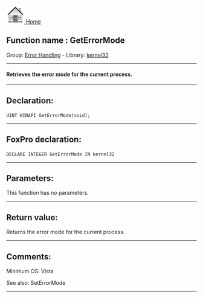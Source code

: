 [<img src="../../images/home.png"> Home ](https://github.com/VFPX/Win32API)  

## Function name : GetErrorMode
Group: [Error Handling](../../functions_group.md#Error_Handling)  -  Library: [kernel32](../../libraries.md#kernel32)  
***  


#### Retrieves the error mode for the current process.
***  


## Declaration:
```foxpro  
UINT WINAPI GetErrorMode(void);  
```  
***  


## FoxPro declaration:
```foxpro  
DECLARE INTEGER GetErrorMode IN kernel32  
```  
***  


## Parameters:
This function has no parameters.  
***  


## Return value:
Returns the error mode for the current process.  
***  


## Comments:
Minimum OS: Vista  
  
See also: SetErrorMode   
  
***  

